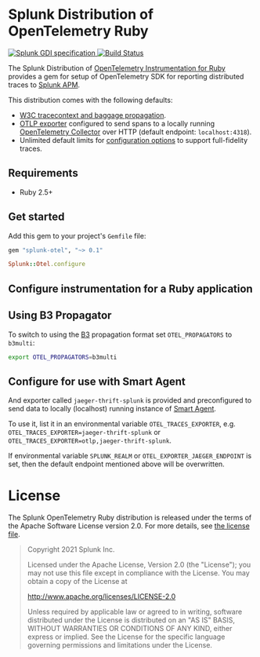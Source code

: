 # Splunk Distribution of OpenTelemetry Ruby

<p align="left">
  <a href="https://github.com/signalfx/gdi-specification/releases/tag/v1.2.0">
    <img alt="Splunk GDI specification" src="https://img.shields.io/badge/GDI-1.2.0-blueviolet?style=for-the-badge">
  </a>
  <a href="https://github.com/signalfx/splunk-otel-ruby/actions?query=workflow%3A%22Ruby+CI%22">
    <img alt="Build Status" src="https://img.shields.io/github/workflow/status/signalfx/splunk-otel-ruby/Ruby%20CI?style=for-the-badge">
  </a>
</p>

The Splunk Distribution of [OpenTelemetry Instrumentation for
Ruby](https://github.com/open-telemetry/opentelemetry-ruby) provides a gem for
setup of OpenTelemetry SDK for reporting distributed traces to [Splunk
APM](https://docs.splunk.com/Observability/apm/intro-to-apm.html).

This distribution comes with the following defaults:

- [W3C tracecontext and baggage propagation](https://www.w3.org/TR/trace-context).
- [OTLP exporter](https://rubygems.org/gems/opentelemetry-exporter-otlp)
  configured to send spans to a locally running [OpenTelemetry
  Collector](https://github.com/open-telemetry/opentelemetry-collector) over
  HTTP (default endpoint: `localhost:4318`).
- Unlimited default limits for [configuration options](#trace-configuration) to
  support full-fidelity traces.

## Requirements

- Ruby 2.5+

## Get started

Add this gem to your project's `Gemfile` file:

```ruby
gem "splunk-otel", "~> 0.1"
```

```ruby
Splunk::Otel.configure
```

## Configure instrumentation for a Ruby application

## Using B3 Propagator

To switch to using the [B3](https://github.com/openzipkin/b3-propagation)
propagation format set `OTEL_PROPAGATORS` to `b3multi`:

```sh
export OTEL_PROPAGATORS=b3multi
```

## Configure for use with Smart Agent

And exporter called `jaeger-thrift-splunk` is provided and preconfigured to send data to locally (localhost) running instance of [Smart Agent](https://github.com/signalfx/signalfx-agent).

To use it, list it in an environmental variable `OTEL_TRACES_EXPORTER`, e.g. `OTEL_TRACES_EXPORTER=jaeger-thrift-splunk` or `OTEL_TRACES_EXPORTER=otlp,jaeger-thrift-splunk`.

If environmental variable `SPLUNK_REALM` or `OTEL_EXPORTER_JAEGER_ENDPOINT` is set, then the default endpoint mentioned above will be overwritten.

# License

The Splunk OpenTelemetry Ruby distribution is released under the terms of the
Apache Software License version 2.0. For more details, see [the license
file](./LICENSE).

> Copyright 2021 Splunk Inc.
>
> Licensed under the Apache License, Version 2.0 (the "License"); you may not use this file except in compliance with the License. You may obtain a copy of the License at
>
> http://www.apache.org/licenses/LICENSE-2.0
>
> Unless required by applicable law or agreed to in writing, software distributed under the License is distributed on an "AS IS" BASIS, WITHOUT WARRANTIES OR CONDITIONS OF ANY KIND, either express or implied. See the License for the specific language governing permissions and limitations under the License.
